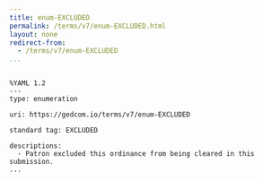 ```yaml
---
title: enum-EXCLUDED
permalink: /terms/v7/enum-EXCLUDED.html
layout: none
redirect-from:
  - /terms/v7/enum-EXCLUDED
...
```


```

%YAML 1.2
---
type: enumeration

uri: https://gedcom.io/terms/v7/enum-EXCLUDED

standard tag: EXCLUDED

descriptions:
  - Patron excluded this ordinance from being cleared in this submission.
...

```

